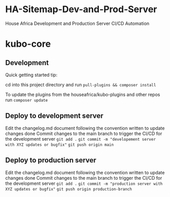 # HA-Sitemap-Dev-and-Prod-Server
House Africa Development and Production Server CI/CD Automation

# kubo-core

## Development

Quick getting started tip:

cd into this project directory and run `pull-plugins && composer install`

To update the plugins from the houseafrica/kubo-plugins  and other repos run `composer update`

## Deploy to development server
Edit the changelog.md document following the convention written to update changes done
Commit changes to the main branch to trigger the CI/CD for the development server
`git add .`
`git commit -m "developement server with XYZ updates or bugfix"`
`git push origin main`

## Deploy to production server
Edit the changelog.md document following the convention written to update changes done
Commit changes to the main branch to trigger the CI/CD for the development server
`git add .`
`git commit -m "production server with XYZ updates or bugfix"`
`git push origin production-branch`